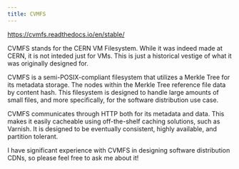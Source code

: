 ```yaml
---
title: CVMFS
---
```


https://cvmfs.readthedocs.io/en/stable/

CVMFS stands for the CERN VM Filesystem. While it was indeed made at CERN, it is not inteded just for VMs. This is just a historical vestige of what it was originally designed for.

CVMFS is a semi-POSIX-compliant filesystem that utilizes a Merkle Tree for its metadata storage. The nodes within the Merkle Tree reference file data by content hash. This filesystem is designed to handle large amounts of small files, and more specifically, for the software distribution use case.

CVMFS communicates through HTTP both for its metadata and data. This makes it easily cacheable using off-the-shelf caching solutions, such as Varnish. It is designed to be eventually consistent, highly available, and partition tolerant.

I have significant experience with CVMFS in designing software distribution CDNs, so please feel free to ask me about it!
